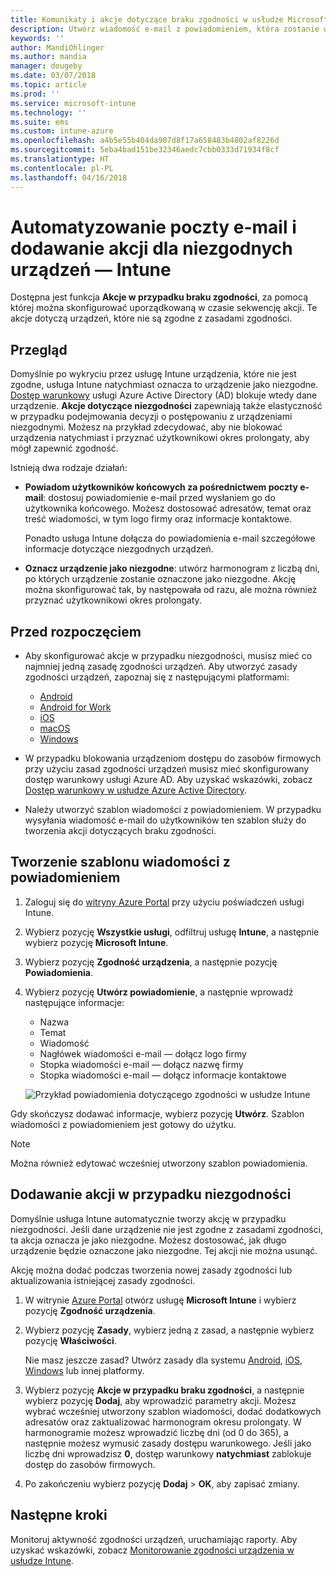 ```yaml
---
title: Komunikaty i akcje dotyczące braku zgodności w usłudze Microsoft Intune — Azure | Microsoft Docs
description: Utwórz wiadomość e-mail z powiadomieniem, która zostanie wysłana do niezgodnych urządzeń. Dodaj akcje do wykonania po oznaczeniu urządzenia jako niezgodne, takie jak dodanie okresu prolongaty na zapewnienie zgodności lub utworzenie harmonogram w celu zablokowania dostępu, dopóki urządzenie nie będzie zgodne. Zrób to za pomocą usługi Microsoft Intune na platformie Azure.
keywords: ''
author: MandiOhlinger
ms.author: mandia
manager: dougeby
ms.date: 03/07/2018
ms.topic: article
ms.prod: ''
ms.service: microsoft-intune
ms.technology: ''
ms.suite: ems
ms.custom: intune-azure
ms.openlocfilehash: a4b5e55b404da907d8f17a658483b4802af8226d
ms.sourcegitcommit: 5eba4bad151be32346aedc7cbb0333d71934f8cf
ms.translationtype: HT
ms.contentlocale: pl-PL
ms.lasthandoff: 04/16/2018
---
```

# <a name="automate-email-and-add-actions-for-noncompliant-devices---intune"></a>Automatyzowanie poczty e-mail i dodawanie akcji dla niezgodnych urządzeń — Intune

Dostępna jest funkcja **Akcje w przypadku braku zgodności**, za pomocą której można skonfigurować uporządkowaną w czasie sekwencję akcji. Te akcje dotyczą urządzeń, które nie są zgodne z zasadami zgodności. 

## <a name="overview"></a>Przegląd
Domyślnie po wykryciu przez usługę Intune urządzenia, które nie jest zgodne, usługa Intune natychmiast oznacza to urządzenie jako niezgodne. [Dostęp warunkowy](https://docs.microsoft.com/azure/active-directory/active-directory-conditional-access-azure-portal) usługi Azure Active Directory (AD) blokuje wtedy dane urządzenie. **Akcje dotyczące niezgodności** zapewniają także elastyczność w przypadku podejmowania decyzji o postępowaniu z urządzeniami niezgodnymi. Możesz na przykład zdecydować, aby nie blokować urządzenia natychmiast i przyznać użytkownikowi okres prolongaty, aby mógł zapewnić zgodność.

Istnieją dwa rodzaje działań:

- **Powiadom użytkowników końcowych za pośrednictwem poczty e-mail**: dostosuj powiadomienie e-mail przed wysłaniem go do użytkownika końcowego. Możesz dostosować adresatów, temat oraz treść wiadomości, w tym logo firmy oraz informacje kontaktowe.

    Ponadto usługa Intune dołącza do powiadomienia e-mail szczegółowe informacje dotyczące niezgodnych urządzeń.

- **Oznacz urządzenie jako niezgodne**: utwórz harmonogram z liczbą dni, po których urządzenie zostanie oznaczone jako niezgodne. Akcję można skonfigurować tak, by następowała od razu, ale można również przyznać użytkownikowi okres prolongaty.

## <a name="before-you-begin"></a>Przed rozpoczęciem

- Aby skonfigurować akcje w przypadku niezgodności, musisz mieć co najmniej jedną zasadę zgodności urządzeń. Aby utworzyć zasady zgodności urządzeń, zapoznaj się z następującymi platformami:

  - [Android](compliance-policy-create-android.md)
  - [Android for Work](compliance-policy-create-android-for-work.md)
  - [iOS](compliance-policy-create-ios.md)
  - [macOS](compliance-policy-create-mac-os.md)
  - [Windows](compliance-policy-create-windows.md)

- W przypadku blokowania urządzeniom dostępu do zasobów firmowych przy użyciu zasad zgodności urządzeń musisz mieć skonfigurowany dostęp warunkowy usługi Azure AD. Aby uzyskać wskazówki, zobacz [Dostęp warunkowy w usłudze Azure Active Directory](https://docs.microsoft.com/azure/active-directory/active-directory-conditional-access-azure-portal).

- Należy utworzyć szablon wiadomości z powiadomieniem. W przypadku wysyłania wiadomość e-mail do użytkowników ten szablon służy do tworzenia akcji dotyczących braku zgodności.

## <a name="create-a-notification-message-template"></a>Tworzenie szablonu wiadomości z powiadomieniem

1. Zaloguj się do [witryny Azure Portal](https://portal.azure.com) przy użyciu poświadczeń usługi Intune. 
2. Wybierz pozycję **Wszystkie usługi**, odfiltruj usługę **Intune**, a następnie wybierz pozycję **Microsoft Intune**.
3. Wybierz pozycję **Zgodność urządzenia**, a następnie pozycję **Powiadomienia**. 
4. Wybierz pozycję **Utwórz powiadomienie**, a następnie wprowadź następujące informacje:

   - Nazwa
   - Temat
   - Wiadomość
   - Nagłówek wiadomości e-mail — dołącz logo firmy
   - Stopka wiadomości e-mail — dołącz nazwę firmy
   - Stopka wiadomości e-mail — dołącz informacje kontaktowe

   ![Przykład powiadomienia dotyczącego zgodności w usłudze Intune](./media/actionsfornoncompliance-1.PNG)

Gdy skończysz dodawać informacje, wybierz pozycję **Utwórz**. Szablon wiadomości z powiadomieniem jest gotowy do użytku.

> [!NOTE]
> Można również edytować wcześniej utworzony szablon powiadomienia.

## <a name="add-actions-for-noncompliance"></a>Dodawanie akcji w przypadku niezgodności

Domyślnie usługa Intune automatycznie tworzy akcję w przypadku niezgodności. Jeśli dane urządzenie nie jest zgodne z zasadami zgodności, ta akcja oznacza je jako niezgodne. Możesz dostosować, jak długo urządzenie będzie oznaczone jako niezgodne. Tej akcji nie można usunąć.

Akcję można dodać podczas tworzenia nowej zasady zgodności lub aktualizowania istniejącej zasady zgodności. 

1. W witrynie [Azure Portal](https://portal.azure.com) otwórz usługę **Microsoft Intune** i wybierz pozycję **Zgodność urządzenia**.
2. Wybierz pozycję **Zasady**, wybierz jedną z zasad, a następnie wybierz pozycję **Właściwości**. 

   Nie masz jeszcze zasad? Utwórz zasady dla systemu [Android](compliance-policy-create-android.md), [iOS](compliance-policy-create-ios.md), [Windows](compliance-policy-create-windows.md) lub innej platformy.

3. Wybierz pozycję **Akcje w przypadku braku zgodności**, a następnie wybierz pozycję **Dodaj**, aby wprowadzić parametry akcji. Możesz wybrać wcześniej utworzony szablon wiadomości, dodać dodatkowych adresatów oraz zaktualizować harmonogram okresu prolongaty. W harmonogramie możesz wprowadzić liczbę dni (od 0 do 365), a następnie możesz wymusić zasady dostępu warunkowego. Jeśli jako liczbę dni wprowadzisz **0**, dostęp warunkowy **natychmiast** zablokuje dostęp do zasobów firmowych.

4. Po zakończeniu wybierz pozycję **Dodaj** > **OK**, aby zapisać zmiany.

## <a name="next-steps"></a>Następne kroki
Monitoruj aktywność zgodności urządzeń, uruchamiając raporty. Aby uzyskać wskazówki, zobacz [Monitorowanie zgodności urządzenia w usłudze Intune](device-compliance-monitor.md).
